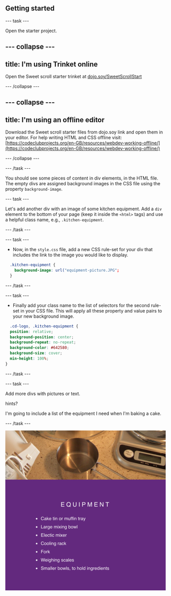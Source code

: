 ## Getting started

--- task ---

Open the starter project.

--- collapse ---
---
title: I'm using Trinket online
---

Open the Sweet scroll starter trinket at [dojo.soy/SweetScrollStart](http://dojo.soy/SweetScrollStart)

--- /collapse ---

--- collapse ---
---
title: I'm using an offline editor
---

Download the Sweet scroll starter files from dojo.soy link and open them in your editor. For help writing HTML and CSS offline visit: [https://codeclubprojects.org/en-GB/resources/webdev-working-offline/](https://codeclubprojects.org/en-GB/resources/webdev-working-offline/)

--- /collapse ---

--- /task ---

 You should see some pieces of content in div elements, in the HTML file. The empty divs are assigned background images in the CSS file using the property ```background-image```.

--- task ---

Let's add another div with an image of some kitchen equipment.
Add a ```div``` element to the bottom of your page (keep it inside the ```<html>``` tags) and use a helpful class name, e.g., ```.kitchen-equipment```.

--- /task ---

--- task ---

+ Now, in the ```style.css``` file, add a new CSS rule-set for your div that includes the link to the image you would like to display.
```css
  .kitchen-equipment {
    background-image: url("equipment-picture.JPG";
  }
```
--- /task ---

--- task ---

+ Finally add your class name to the list of selectors for the second rule-set in your CSS file. This will apply all these property and value pairs to your new background image.
```css
  .cd-logo, .kitchen-equipment {
  position: relative;
  background-position: center;
  background-repeat: no-repeat;
  background-color: #642580;
  background-size: cover;
  min-height: 100%;
}
```

--- /task ---

--- task ---

Add more divs with pictures or text. 

hints?

I'm going to include a list of the equipment I need when I'm baking a cake.

--- /task ---

![Image of project after current step](images/AfterStep2.png)
